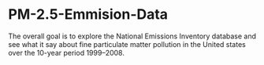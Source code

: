 # PM-2.5-Emmision-Data
The overall goal is to explore the National Emissions Inventory database and see what it say about fine particulate matter pollution in the United states over the 10-year period 1999–2008. 

